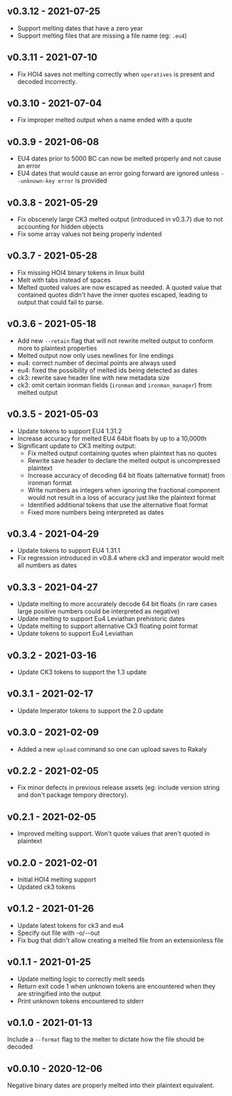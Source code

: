 ## v0.3.12 - 2021-07-25

- Support melting dates that have a zero year
- Support melting files that are missing a file name (eg: `.eu4`)

## v0.3.11 - 2021-07-10

- Fix HOI4 saves not melting correctly when `operatives` is present and decoded incorrectly.

## v0.3.10 - 2021-07-04

- Fix improper melted output when a name ended with a quote

## v0.3.9 - 2021-06-08

- EU4 dates prior to 5000 BC can now be melted properly and not cause an error
- EU4 dates that would cause an error going forward are ignored unless `--unknown-key error` is provided

## v0.3.8 - 2021-05-29

- Fix obscenely large CK3 melted output (introduced in v0.3.7) due to not accounting for hidden objects
- Fix some array values not being properly indented

## v0.3.7 - 2021-05-28

- Fix missing HOI4 binary tokens in linux build
- Melt with tabs instead of spaces
- Melted quoted values are now escaped as needed. A quoted value that contained quotes didn't have the inner quotes escaped, leading to output that could fail to parse.

## v0.3.6 - 2021-05-18

- Add new `--retain` flag that will not rewrite melted output to conform more to plaintext properties
- Melted output now only uses newlines for line endings
- eu4: correct number of decimal points are always used
- eu4: fixed the possibility of melted ids being detected as dates
- ck3: rewrite save header line with new metadata size
- ck3: omit certain ironman fields (`ironman` and `ironman_manager`) from melted output

## v0.3.5 - 2021-05-03

- Update tokens to support EU4 1.31.2
- Increase accuracy for melted EU4 64bit floats by up to a 10,000th
- Significant update to CK3 melting output:
  - Fix melted output containing quotes when plaintext has no quotes
  - Rewrite save header to declare the melted output is uncompressed plaintext
  - Increase accuracy of decoding 64 bit floats (alternative format) from ironman format
  - Write numbers as integers when ignoring the fractional component would not result in a loss of accuracy just like the plaintext format
  - Identified additional tokens that use the alternative float format
  - Fixed more numbers being interpreted as dates

## v0.3.4 - 2021-04-29

- Update tokens to support EU4 1.31.1
- Fix regression introduced in v0.8.4 where ck3 and imperator would melt all numbers as dates

## v0.3.3 - 2021-04-27

- Update melting to more accurately decode 64 bit floats (in rare cases large positive numbers could be interpreted as negative)
- Update melting to support Eu4 Leviathan prehistoric dates
- Update melting to support alternative Ck3 floating point format 
- Update tokens to support Eu4 Leviathan

## v0.3.2 - 2021-03-16

- Update CK3 tokens to support the 1.3 update

## v0.3.1 - 2021-02-17

- Update Imperator tokens to support the 2.0 update

## v0.3.0 - 2021-02-09

- Added a new `upload` command so one can upload saves to Rakaly

## v0.2.2 - 2021-02-05

- Fix minor defects in previous release assets (eg: include version string and don't package tempory directory).

## v0.2.1 - 2021-02-05

- Improved melting support. Won't quote values that aren't quoted in plaintext

## v0.2.0 - 2021-02-01

- Initial HOI4 melting support
- Updated ck3 tokens

## v0.1.2 - 2021-01-26

- Update latest tokens for ck3 and eu4
- Specify out file with -o/--out
- Fix bug that didn't allow creating a melted file from an extensionless file

## v0.1.1 - 2021-01-25

- Update melting logic to correctly melt seeds
- Return exit code 1 when unknown tokens are encountered when they are stringified into the output
- Print unknown tokens encountered to stderr

## v0.1.0 - 2021-01-13

Include a `--format` flag to the melter to dictate how the file should be decoded

## v0.0.10 - 2020-12-06

Negative binary dates are properly melted into their plaintext equivalent.
